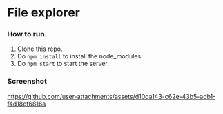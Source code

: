 # File explorer

### How to run.
1. Clone this repo.
2. Do `npm install` to install the node_modules.
3. Do `npm start` to start the server.

### Screenshot


https://github.com/user-attachments/assets/d10da143-c62e-43b5-adb1-f4d18ef6816a


